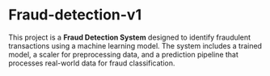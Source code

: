 # Fraud-detection-v1
This project is a **Fraud Detection System** designed to identify fraudulent transactions using a machine learning model. The system includes a trained model, a scaler for preprocessing data, and a prediction pipeline that processes real-world data for fraud classification.
